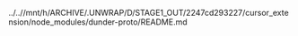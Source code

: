 ../..//mnt/h/ARCHIVE/.UNWRAP/D/STAGE1_OUT/2247cd293227/cursor_extension/node_modules/dunder-proto/README.md